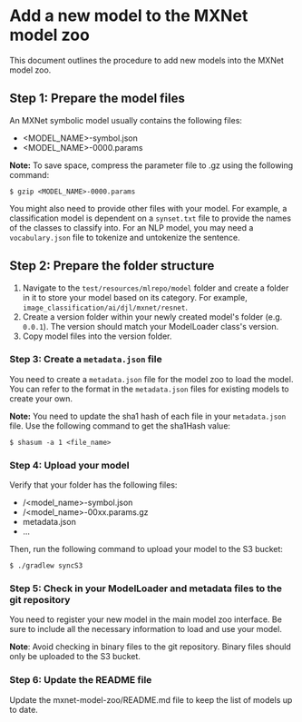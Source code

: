 # Add a new model to the MXNet model zoo

This document outlines the procedure to add new models into the MXNet model zoo.

## Step 1: Prepare the model files
An MXNet symbolic model usually contains the following files:
- <MODEL_NAME>-symbol.json
- <MODEL_NAME>-0000.params

**Note:** To save space, compress the parameter file to .gz using the following command:
```shell script
$ gzip <MODEL_NAME>-0000.params
```

You might also need to provide other files with your model.
For example, a classification model is dependent on
a `synset.txt` file to provide the names of the classes to classify into.
For an NLP model, you may need a `vocabulary.json` file to tokenize and untokenize the sentence.

## Step 2: Prepare the folder structure

1. Navigate to the `test/resources/mlrepo/model` folder and create a folder in it to store your model based on its category.
For example, `image_classification/ai/djl/mxnet/resnet`.
2. Create a version folder within your newly created model's folder (e.g. `0.0.1`). The version should match your ModelLoader class's version.
3. Copy model files into the version folder.

### Step 3: Create a `metadata.json` file
You need to create a `metadata.json` file for the model zoo to load the model. You can refer to the format in the `metadata.json` files for existing models to create your own.

**Note:** You need to update the sha1 hash of each file in your `metadata.json` file. Use the following command to get the sha1Hash value:

```shell script
$ shasum -a 1 <file_name>
```

### Step 4: Upload your model

Verify that your folder has the following files:

- <version>/<model_name>-symbol.json
- <version>/<model_name>-00xx.params.gz
- metadata.json
- ...

Then, run the following command to upload your model to the S3 bucket:
```shell script
$ ./gradlew syncS3
```

### Step 5: Check in your ModelLoader and metadata files to the git repository

You need to register your new model in the main model zoo interface. Be sure to include all the necessary information to load and use your model.

**Note**: Avoid checking in binary files to the git repository. Binary files should only be uploaded to the S3 bucket.

### Step 6: Update the README file

Update the mxnet-model-zoo/README.md file to keep the list of models up to date.

